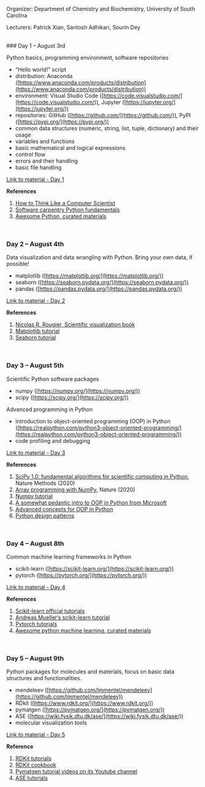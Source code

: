 Organizer: Department of Chemistry and Biochemistry, University of South Carolina

Lecturers: Patrick Xian, Santosh Adhikari, Sourin Dey


<br>
### Day 1 – August 3rd

Python basics, programming environment, software repositories

* “Hello world!” script
* distribution: Anaconda ([https://www.anaconda.com/products/distribution](https://www.anaconda.com/products/distribution))
* environment: Visual Studio Code ([https://code.visualstudio.com/](https://code.visualstudio.com/)), Jupyter ([https://jupyter.org/](https://jupyter.org/))
* repositories: GitHub ([https://github.com/](https://github.com/)), PyPI ([https://pypi.org/](https://pypi.org/))
* common data structures (numeric, string, list, tuple, dictionary) and their usage
* variables and functions
* basic mathematical and logical expressions
* control flow
* errors and their handling
* basic file handling

[Link to material - Day 1](https://github.com/Sutton-Research-Lab/Python_workshop_2022)

**References**

1. [How to Think Like a Computer Scientist](https://buildmedia.readthedocs.org/media/pdf/howtothink/latest/howtothink.pdf)
2. [Software carpentry Python fundamentals](https://swcarpentry.github.io/python-novice-inflammation/)
3. [Awesome Python, curated materials](https://github.com/vinta/awesome-python)


<br>

### Day 2 – August 4th

Data visualization and data wrangling with Python. Bring your own data, if possible!

- matplotlib ([https://matplotlib.org/](https://matplotlib.org/))
- seaborn ([https://seaborn.pydata.org/](https://seaborn.pydata.org/))
- pandas ([https://pandas.pydata.org/](https://pandas.pydata.org/))

[Link to material - Day 2](https://github.com/Sutton-Research-Lab/Python_workshop_2022)

**References**

1. [Nicolas R. Rougier, Scientific visualization book](https://github.com/rougier/scientific-visualization-book)
2. [Matplotlib tutorial](https://matplotlib.org/stable/tutorials/index.html)
3. [Seaborn tutorial](https://seaborn.pydata.org/tutorial.html)



<br>

### Day 3 – August 5th

Scientific Python software packages

- numpy ([https://numpy.org/](https://numpy.org/))
- scipy ([https://scipy.org/](https://scipy.org/))

Advanced programming in Python

- introduction to object-oriented programming (OOP) in Python ([https://realpython.com/python3-object-oriented-programming/](https://realpython.com/python3-object-oriented-programming/))
- code profiling and debugging

[Link to material - Day 3](https://github.com/Sutton-Research-Lab/Python_workshop_2022)

**References**

1. [SciPy 1.0: fundamental algorithms for scientific computing in Python](https://www.nature.com/articles/s41592-019-0686-2), Nature Methods (2020)
2. [Array programming with NumPy](https://www.nature.com/articles/s41586-020-2649-2), Nature (2020)
3. [Numpy tutorial](https://cs231n.github.io/python-numpy-tutorial/)
4. [A somewhat pedantic intro to OOP in Python from Microsoft](https://docs.microsoft.com/en-us/learn/modules/python-object-oriented-programming/)
5. [Advanced concepts for OOP in Python](https://www.pythontutorial.net/python-oop/)
6. [Python design patterns](https://python-patterns.guide/)



<br>

### Day 4 – August 8th

Common machine learning frameworks in Python

- scikit-learn ([https://scikit-learn.org/](https://scikit-learn.org/))
- pytorch ([https://pytorch.org/](https://pytorch.org/))

[Link to material - Day 4](https://github.com/Sutton-Research-Lab/Python_workshop_2022)

**References**

1. [Scikit-learn official tutorials](https://scikit-learn.org/stable/tutorial/index.html)
2. [Andreas Mueller’s scikit-learn tutorial](https://amueller.github.io/sklearn_tutorial/)
3. [Pytorch tutorials](https://brsoff.github.io/tutorials/index.html)
4. [Awesome python machine learning, curated materials](https://github.com/sorend/awesome-python-machine-learning)



<br>

### Day 5 – August 9th

Python packages for molecules and materials, focus on basic data structures and functionalities.

- mendeleev ([https://github.com/lmmentel/mendeleev](https://github.com/lmmentel/mendeleev))
- RDkit ([https://www.rdkit.org/](https://www.rdkit.org/))
- pymatgen ([https://pymatgen.org/](https://pymatgen.org/))
- ASE ([https://wiki.fysik.dtu.dk/ase/](https://wiki.fysik.dtu.dk/ase/))
- molecular visualization tools

[Link to material - Day 5](https://github.com/Sutton-Research-Lab/Python_workshop_2022)

**Reference**

1. [RDKit tutorials](https://github.com/rdkit/rdkit-tutorials/tree/master/notebooks)
2. [RDKit cookbook](https://www.rdkit.org/docs/Cookbook.html)
3. [Pymatgen tutorial videos on its Youtube channel](https://www.youtube.com/c/MaterialsProject/videos)
4. [ASE tutorials](https://databases.fysik.dtu.dk/ase/tutorials/tutorials.html) 

